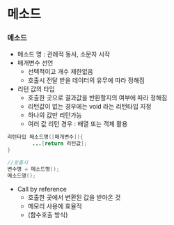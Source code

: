# 메소드

### 메소드

* 메소드 명 : 관례적 동사, 소문자 시작
* 매개변수 선언
  *  선택적이고 개수 제한없음
  * 호출시 전달 받을 데이터의 유무에 따라 정해짐
* 리턴 값의 타입
  * 호출한 곳으로 결과값을 반환할지의 여부에 따라 정해짐
  * 리턴값이 없는 경우에는 void 라는 리턴타입 지정
  * 하나의 값만 리턴가능
  * 여러 값 리턴 경우 : 배열 또는 객체 활용



```java
리턴타입 메소드명([매개변수]){
		...[return 리턴값];
}

//호출시
변수명 = 메소드명();
메소드명();
```



* Call by reference 
  * 호출한 곳에서 변환된 값을 받아온 것
  * 메모리 사용에 효율적
  * (함수호출 방식)

